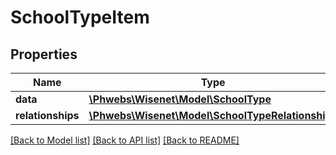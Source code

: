 # SchoolTypeItem

## Properties
Name | Type | Description | Notes
------------ | ------------- | ------------- | -------------
**data** | [**\Phwebs\Wisenet\Model\SchoolType**](SchoolType.md) |  | [optional] 
**relationships** | [**\Phwebs\Wisenet\Model\SchoolTypeRelationships**](SchoolTypeRelationships.md) |  | [optional] 

[[Back to Model list]](../../README.md#documentation-for-models) [[Back to API list]](../../README.md#documentation-for-api-endpoints) [[Back to README]](../../README.md)

